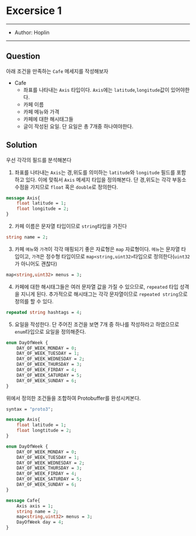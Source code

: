 # Excersice 1

---

- Author: Hoplin

---

## Question

아래 조건을 만족하는 `Cafe` 메세지를 작성해보자

- Cafe
  - 좌표를 나타내는 `Axis` 타입이다. `Axis`에는 `latitude`,`longitude`값이 있어야한다.
  - 카페 이름
  - 카페 메뉴와 가격
  - 카페에 대한 해시태그들
  - 글이 작성된 요일. 단 요일은 총 7개중 하나여야한다.

## Solution

우선 각각의 필드를 분석해본다

1. 좌표를 나타내는 `Axis`는 경,위도를 의미하는 `latitude`와 `longitude` 필드를 포함하고 있다. 이에 맞춰서 `Axis` 메세지 타입을 정의해본다. 단 경,위도는 각각 부동소수점을 가지므로 `float` 혹은 `double`로 정의한다.

```proto
message Axis{
    float latitude = 1;
    float longitude = 2;
}
```

2. 카페 이름은 문자열 타입이므로 `string`타입을 가진다

```proto
string name = 2;
```

3. 카페 `메뉴`와 `가격`이 각각 매핑되기 좋은 자료형은 `map` 자료형이다. `메뉴`는 문자열 타입이고, `가격`은 정수형 타입이므로 `map<string,uint32>`타입으로 정의한다(`uint32`가 아니어도 괜찮다)

```proto
map<string,uint32> menus = 3;
```

4. 카페에 대한 해시태그들은 여러 문자열 값을 가질 수 있으므로, `repeated` 타입 성격을 지니게 된다. 추가적으로 해시태그는 각각 문자열이므로 `repeated string`으로 정의를 할 수 있다.

```proto
repeated string hashtags = 4;
```

5. 요일을 작성한다. 단 주어진 조건을 보면 7개 중 하나를 작성하라고 하였으므로 `enum`타입으로 요일을 정의해준다.

```proto
enum DayOfWeek {
    DAY_OF_WEEK_MONDAY = 0;
    DAY_OF_WEEK_TUESDAY = 1;
    DAY_OF_WEEK_WEDNESDAY = 2;
    DAY_OF_WEEK_THURSDAY = 3;
    DAY_OF_WEEK_FIRDAY = 4;
    DAY_OF_WEEK_SATURDAY = 5;
    DAY_OF_WEEK_SUNDAY = 6;
}
```

위에서 정의한 조건들을 조합하여 Protobuffer를 완성시켜본다.

```proto
syntax = "proto3";

message Axis{
    float latitude = 1;
    float longtitude = 2;
}

enum DayOfWeek {
    DAY_OF_WEEK_MONDAY = 0;
    DAY_OF_WEEK_TUESDAY = 1;
    DAY_OF_WEEK_WEDNESDAY = 2;
    DAY_OF_WEEK_THURSDAY = 3;
    DAY_OF_WEEK_FIRDAY = 4;
    DAY_OF_WEEK_SATURDAY = 5;
    DAY_OF_WEEK_SUNDAY = 6;
}

message Cafe{
    Axis axis = 1;
    string name = 2;
    map<string,uint32> menus = 3;
    DayOfWeek day = 4;
}
```
